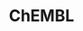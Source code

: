 ---
bigquery: https://console.cloud.google.com/bigquery?p=patents-public-data&d=ebi_chembl&page=dataset
citation: '"The ChEMBL database in 2017." Anna Gaulton, Anne Hersey, Michał Nowotka,
  A Patrícia Bento, Jon Chambers, David Mendez, Prudence Mutowo, Francis Atkinson,
  Louisa J Bellis, Elena Cibrián-Uhalte, Mark Davies, Nathan Dedman, Anneli Karlsson,
  María Paula Magariños, John P Overington, George Papadatos, Ines Smit, Andrew R
  Leach Nucleic acids Research (2017) 45 (Database Issue), D945-D954'
contributors: European Bioinformatics Institute
cost: None
description: ChEMBL Data is a manually curated database of small molecules used in
  drug discovery, including information about existing patented drugs.
documentation: 'schema: https://www.ebi.ac.uk/chembl/db_schema


  '
last_edit: 04/09/2022, 11:21:37
location: https://console.cloud.google.com/marketplace/product/google_patents_public_datasets/chembl
maintained_by: EMBL-EBI, an outstation of European Molecular Biology Laboratory
related_publications: '

  ChEMBL: towards direct deposition of bioassay data.


  Mendez D, Gaulton A, Bento AP, Chambers J, De Veij M, Félix E, Magariños MP, Mosquera
  JF, Mutowo P, Nowotka M, Gordillo-Marañón M, Hunter F, Junco L, Mugumbate G, Rodriguez-Lopez
  M, Atkinson F, Bosc N, Radoux CJ, Segura-Cabrera A, Hersey A, Leach AR.


  — Nucleic Acids Res. 2019; 47(D1):D930-D940. doi: 10.1093/nar/gky1075

  '
schema_fields:
- predbind_id
- trade_name
- potential_duplicate
- uberon_id
- aromatic_rings
- orig_description
- src_compound_id
- ref_id
- metref_id
- research_stem
- drug_substance_flag
- title
- dosed_ingredient
- authors
- route
- stem
- protclasssyn_id
- efo_term
- assay_param_id
- toid
- ap_id
- delist_flag
- domain_id
- species_group_flag
- patent_no
- max_phase_for_ind
- isoform
- cell_ontology_id
- targrel_id
- normal_range_max
- acd_most_apka
- mw_freebase
- withdrawn_class
- oc_id
- src_id
- usan_stem_definition
- drugind_id
- ddd_admr
- mol_frac_id
- source
- pathway_id
- activity_count
- previous_company
- num_ro5_violations
- mol_hrac_id
- subgroup
- level4_description
- major_class
- confidence
- patent_use_code
- annotation
- priority
- syn_type
- met_id
- last_active
- warning_id
- frac_class_id
- db_source
- structure_type
- standard_upper_value
- num_alerts
- parenteral
- text_value
- ddd_units
- heavy_atoms
- assay_subcellular_fraction
- set_name
- relation
- ingredient
- ref_type
- enzyme_name
- level3_description
- first_approval
- parent_molregno
- targcomp_id
- rtb
- domain_description
- full_mwt
- synonyms
- approval_date
- compound_name
- standard_units
- binding_site_comment
- uo_units
- hrac_code
- smid
- hrac_class_id
- natural_product
- clo_id
- aspect
- confidence_score
- mc_target_type
- efo_id
- sitecomp_id
- standard_flag
- level2
- level3
- definition
- warnref_id
- first_page
- num_lipinski_ro5_violations
- assay_test_type
- class_level
- oral
- record_id
- curated_by
- acd_logd
- met_comment
- curation_comment
- acd_logp
- topical
- data_validity_comment
- met_conversion
- sei
- tid
- result_flag
- chirality
- full_molformula
- warning_class
- std_act_id
- upper_value
- molfile
- assay_desc
- withdrawn_flag
- actsm_id
- idx
- submission_date
- src_assay_id
- bei
- drug_record_id
- doc_id
- frac_code
- alogp
- withdrawn_year
- molecule_type
- issue
- active_ingredient
- ddd_comment
- protein_class_desc
- ddd_value
- indref_id
- therapeutic_flag
- as_id
- mesh_id
- parent_id
- bao_endpoint
- updated_by
- relationship_type
- entity_type
- ro3_pass
- max_phase
- stat
- bao_id
- cell_source_organism
- db_version
- activity_id
- protein_class_id
- assay_type
- abstract
- l7
- chebi_par_id
- cx_logd
- pathway_key
- doc_type
- cellosaurus_id
- mesh_heading
- assay_tissue
- year
- cx_most_apka
- site_residues
- withdrawn_country
- journal
- nda_type
- end_position
- biocomp_id
- tissue_id
- qed_weighted
- short_name
- action_type
- cx_logp
- accession
- target_mapping
- organism
- hbd_lipinski
- last_page
- atc_code
- direct_interaction
- parameter_type
- creation_date
- caloha_id
- activity_comment
- component_synonym
- warning_country
- mecref_id
- strength
- l6
- mec_id
- pref_name
- usan_year
- publication_number
- src_short_name
- irac_code
- comments
- metabolite_record_id
- normal_range_min
- published_type
- warning_type
- indication_class
- molsyn_id
- assay_organism
- assay_tax_id
- res_stem_id
- entity_id
- comp_class_id
- level1
- tax_id
- molecular_mechanism
- assay_strain
- ddd_id
- volume
- cell_id
- ass_cls_map_id
- compsyn_id
- standard_inchi
- target_type
- pchembl_value
- alert_set_id
- version
- withdrawn_reason
- source_domain_id
- innovator_company
- class_type
- label
- parent_type
- rgid
- parent_go_id
- homologue
- mc_target_name
- start_position
- compound_key
- component_id
- mechanism_of_action
- sequence
- l8
- mc_organism
- description
- name
- polymer_flag
- prediction_method
- alert_name
- level2_description
- company
- job_id
- warning_description
- bao_format
- level1_description
- helm_notation
- co_stem_id
- bto_id
- downgraded
- cell_description
- variant_id
- prod_pat_id
- mc_tax_id
- type
- ridx
- assay_category
- cx_most_bpka
- l5
- relationship
- src_description
- assay_id
- cell_name
- active_molregno
- molregno
- published_value
- applicant_full_name
- country
- published_relation
- hba
- compd_id
- log_id
- l1
- first_in_class
- domain_name
- tbl
- assay_class_id
- l2
- standard_type
- formulation_id
- mutation
- smarts
- product_id
- mc_target_accession
- le
- substrate_record_id
- disease_efficacy
- psa
- parameter_value
- who_name
- usan_stem
- value
- standard_text_value
- standard_value
- cell_source_tax_id
- site_id
- hbd
- mol_atc_id
- irac_class_id
- related_tid
- mol_irac_id
- usan_stem_id
- ad_type
- component_type
- chembl_id
- acd_most_bpka
- enzyme_tid
- protein_class_synonym
- go_id
- mw_monoisotopic
- l4
- relationship_desc
- patent_id
- usan_substem
- qudt_units
- canonical_smiles
- comp_go_id
- site_name
- cell_source_tissue
- who_extra
- cl_lincs_id
- assay_source
- drug_product_flag
- level4
- black_box_warning
- aidx
- updated_on
- cidx
- stem_class
- hba_lipinski
- alert_id
- published_units
- dosage_form
- standard_relation
- patent_expire_date
- molecular_species
- prodrug
- status
- pubmed_id
- standard_inchi_key
- sequence_md5sum
- inorganic_flag
- assay_cell_type
- domain_type
- availability_type
- target_desc
- warning_year
- path
- level5
- ref_url
- mechanism_comment
- doi
- tid_fixed
- cpd_str_alert_id
- units
- l3
- lle
- selectivity_comment
shortname: chembl
tags:
- biotechnology
- health
- chemical
- bioinformatics
- medical
terms_of_use: CC BY-SA 3.0
title: ChEMBL
uuid: e232a192-965c-4ec9-904c-155b6dfe56c5
---